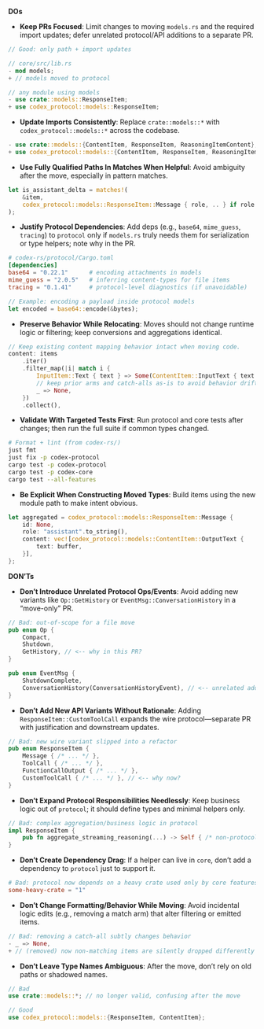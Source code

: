 **DOs**
- **Keep PRs Focused**: Limit changes to moving `models.rs` and the required import updates; defer unrelated protocol/API additions to a separate PR.
```rust
// Good: only path + import updates

// core/src/lib.rs
- mod models;
+ // models moved to protocol

// any module using models
- use crate::models::ResponseItem;
+ use codex_protocol::models::ResponseItem;
```

- **Update Imports Consistently**: Replace `crate::models::*` with `codex_protocol::models::*` across the codebase.
```rust
- use crate::models::{ContentItem, ResponseItem, ReasoningItemContent};
+ use codex_protocol::models::{ContentItem, ResponseItem, ReasoningItemContent};
```

- **Use Fully Qualified Paths In Matches When Helpful**: Avoid ambiguity after the move, especially in pattern matches.
```rust
let is_assistant_delta = matches!(
    &item,
    codex_protocol::models::ResponseItem::Message { role, .. } if role == "assistant"
);
```

- **Justify Protocol Dependencies**: Add deps (e.g., `base64`, `mime_guess`, `tracing`) to `protocol` only if `models.rs` truly needs them for serialization or type helpers; note why in the PR.
```toml
# codex-rs/protocol/Cargo.toml
[dependencies]
base64 = "0.22.1"      # encoding attachments in models
mime_guess = "2.0.5"   # inferring content-types for file items
tracing = "0.1.41"     # protocol-level diagnostics (if unavoidable)
```
```rust
// Example: encoding a payload inside protocol models
let encoded = base64::encode(&bytes);
```

- **Preserve Behavior While Relocating**: Moves should not change runtime logic or filtering; keep conversions and aggregations identical.
```rust
// Keep existing content mapping behavior intact when moving code.
content: items
    .iter()
    .filter_map(|i| match i {
        InputItem::Text { text } => Some(ContentItem::InputText { text: text.clone() }),
        // keep prior arms and catch-alls as-is to avoid behavior drift
        _ => None,
    })
    .collect(),
```

- **Validate With Targeted Tests First**: Run protocol and core tests after changes; then run the full suite if common types changed.
```bash
# Format + lint (from codex-rs/)
just fmt
just fix -p codex-protocol
cargo test -p codex-protocol
cargo test -p codex-core
cargo test --all-features
```

- **Be Explicit When Constructing Moved Types**: Build items using the new module path to make intent obvious.
```rust
let aggregated = codex_protocol::models::ResponseItem::Message {
    id: None,
    role: "assistant".to_string(),
    content: vec![codex_protocol::models::ContentItem::OutputText {
        text: buffer,
    }],
};
```

**DON’Ts**
- **Don’t Introduce Unrelated Protocol Ops/Events**: Avoid adding new variants like `Op::GetHistory` or `EventMsg::ConversationHistory` in a “move-only” PR.
```rust
// Bad: out-of-scope for a file move
pub enum Op {
    Compact,
    Shutdown,
    GetHistory, // <-- why in this PR?
}

pub enum EventMsg {
    ShutdownComplete,
    ConversationHistory(ConversationHistoryEvent), // <-- unrelated addition
}
```

- **Don’t Add New API Variants Without Rationale**: Adding `ResponseItem::CustomToolCall` expands the wire protocol—separate PR with justification and downstream updates.
```rust
// Bad: new wire variant slipped into a refactor
pub enum ResponseItem {
    Message { /* ... */ },
    ToolCall { /* ... */ },
    FunctionCallOutput { /* ... */ },
    CustomToolCall { /* ... */ }, // <-- why now?
}
```

- **Don’t Expand Protocol Responsibilities Needlessly**: Keep business logic out of `protocol`; it should define types and minimal helpers only.
```rust
// Bad: complex aggregation/business logic in protocol
impl ResponseItem {
    pub fn aggregate_streaming_reasoning(...) -> Self { /* non-protocol logic */ }
}
```

- **Don’t Create Dependency Drag**: If a helper can live in `core`, don’t add a dependency to `protocol` just to support it.
```toml
# Bad: protocol now depends on a heavy crate used only by core features
some-heavy-crate = "1"
```

- **Don’t Change Formatting/Behavior While Moving**: Avoid incidental logic edits (e.g., removing a match arm) that alter filtering or emitted items.
```rust
// Bad: removing a catch-all subtly changes behavior
- _ => None,
+ // (removed) now non-matching items are silently dropped differently
```

- **Don’t Leave Type Names Ambiguous**: After the move, don’t rely on old paths or shadowed names.
```rust
// Bad
use crate::models::*; // no longer valid, confusing after the move

// Good
use codex_protocol::models::{ResponseItem, ContentItem};
```